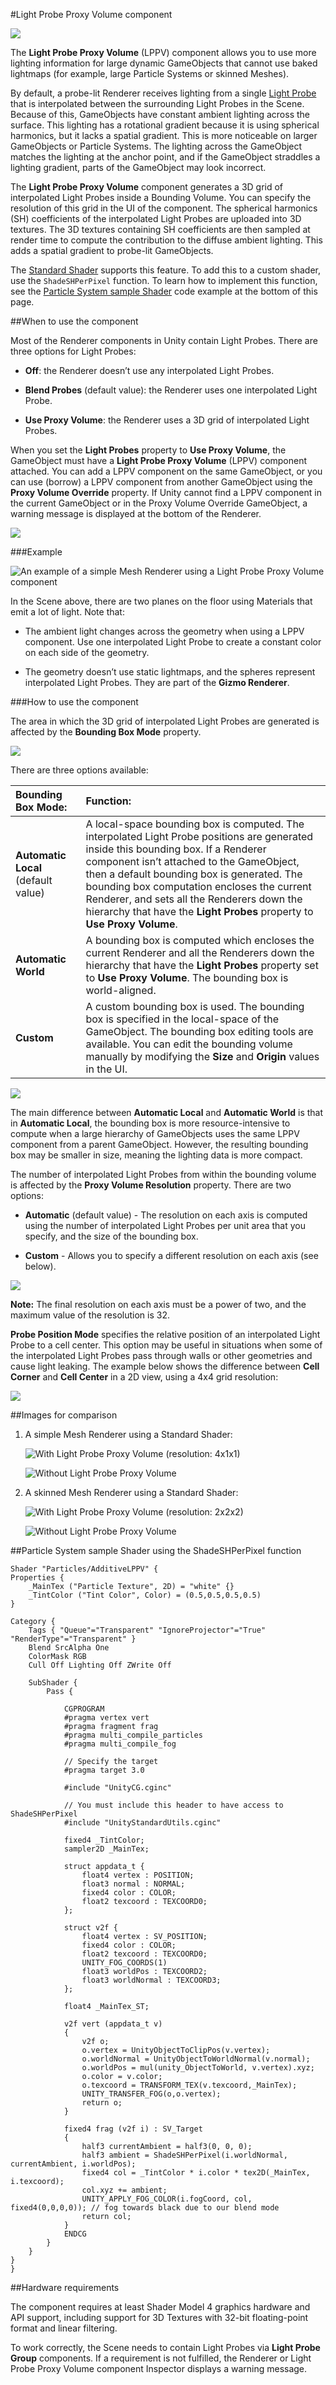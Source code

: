 #Light Probe Proxy Volume component

![](../uploads/Main/LPPV.png)

The __Light Probe Proxy Volume__ (LPPV) component allows you to use more lighting information for large dynamic GameObjects that cannot use baked lightmaps (for example, large Particle Systems or skinned Meshes).

By default, a probe-lit Renderer receives lighting from a single [Light Probe](LightProbes) that is interpolated between the surrounding Light Probes in the Scene. Because of this, GameObjects have constant ambient lighting across the surface. This lighting has a rotational gradient because it is using spherical harmonics, but it lacks a spatial gradient. This is more noticeable on larger GameObjects or Particle Systems. The lighting across the GameObject matches the lighting at the anchor point, and if the GameObject straddles a lighting gradient, parts of the GameObject may look incorrect.

The __Light Probe Proxy Volume__ component generates a 3D grid of interpolated Light Probes inside a Bounding Volume. You can specify the resolution of this grid in the UI of the component. The spherical harmonics (SH) coefficients of the interpolated Light Probes are uploaded into 3D textures. The 3D textures containing SH coefficients are then sampled at render time to compute the contribution to the diffuse ambient lighting. This adds a spatial gradient to probe-lit GameObjects.

The [Standard Shader](shader-StandardShader) supports this feature. To add this to a custom shader, use the `ShadeSHPerPixel` function. To learn how to implement this function, see the [Particle System sample Shader](#SampleShader) code example at the bottom of this page.

##When to use the component

Most of the Renderer components in Unity contain Light Probes. There are three options for Light Probes:

* __Off__: the Renderer doesn’t use any interpolated Light Probes.

* __Blend Probes__ (default value): the Renderer uses one interpolated Light Probe.

* __Use Proxy Volume__: the Renderer uses a 3D grid of interpolated Light Probes.

When you set the __Light Probes__ property to __Use Proxy Volume__, the GameObject must have a __Light Probe Proxy Volume__ (LPPV) component attached. You can add a LPPV component on the same GameObject, or you can use (borrow) a LPPV component from another GameObject using the __Proxy Volume Override__ property. If Unity cannot find a LPPV component in the current GameObject or in the Proxy Volume Override GameObject, a warning message is displayed at the bottom of the Renderer.

![](../uploads/Main/LightProbeProxyVolumeMeshRendererWindow.png) 

###Example

![An example of a simple Mesh Renderer using a Light Probe Proxy Volume component](../uploads/Main/LightProbeProxyVolumeExample.png) 

In the Scene above, there are two planes on the floor using Materials that emit a lot of light. Note that:

* The ambient light changes across the geometry when using a LPPV component. Use one interpolated Light Probe to create a constant color on each side of the geometry. 

* The geometry doesn’t use static lightmaps, and the spheres represent interpolated Light Probes. They are part of the __Gizmo Renderer__.

###How to use the component

The area in which the 3D grid of interpolated Light Probes are generated is affected by the __Bounding Box Mode__ property.

![](../uploads/Main/LPPVBoundingBoxMode.png)

There are three options available:

| **Bounding Box Mode:**| **Function:** |
|:---|:---|
| __Automatic Local__ (default value)| A local-space bounding box is computed. The interpolated Light Probe positions are generated inside this bounding box. If a Renderer component isn’t attached to the GameObject, then a default bounding box is generated. The bounding box computation encloses the current Renderer, and sets all the Renderers down the hierarchy that have the __Light Probes__ property to __Use Proxy Volume__. |
| __Automatic World__ | A bounding box is computed which encloses the current Renderer and all the Renderers down the hierarchy that have the __Light Probes__ property set to __Use Proxy Volume__. The bounding box is world-aligned. |
| __Custom__ | A custom bounding box is used. The bounding box is specified in the local-space of the GameObject. The bounding box editing tools are available. You can edit the bounding volume manually by modifying the __Size__ and __Origin__ values in the UI. |


![](../uploads/Main/LightProbeProxyVolumeWindow2.png) 

The main difference between __Automatic Local__ and __Automatic World__ is that in __Automatic Local__, the bounding box is more resource-intensive to compute when a large hierarchy of GameObjects uses the same LPPV component from a parent GameObject. However, the resulting bounding box may be smaller in size, meaning the lighting data is more compact.

The number of interpolated Light Probes from within the bounding volume is affected by the __Proxy Volume Resolution__ property. There are two options:

* __Automatic__ (default value) - The resolution on each axis is computed using the number of interpolated Light Probes per unit area that you specify, and the size of the bounding box.

* __Custom__ - Allows you to specify a different resolution on each axis (see below).

![](../uploads/Main/LightProbeProxyVolumeWindow3.png) 

**Note:** The final resolution on each axis must be a power of two, and the maximum value of the resolution is 32.

__Probe Position Mode__ specifies the relative position of an interpolated Light Probe to a cell center. This option may be useful in situations when some of the interpolated Light Probes pass through walls or other geometries and cause light leaking. The example below shows the difference between __Cell Corner__ and __Cell Center__ in a 2D view, using a 4x4 grid resolution:

![](../uploads/Main/LightProbeProxyVolumeWindow4.png) 


##Images for comparison

1. A simple Mesh Renderer using a Standard Shader:

    ![With Light Probe Proxy Volume (resolution: 4x1x1)](../uploads/Main/LightProbeProxyVolumeExample1.png) 

    ![Without Light Probe Proxy Volume](../uploads/Main/LightProbeProxyVolumeExample2.png) 

2. A skinned Mesh Renderer using a Standard Shader:

    ![With Light Probe Proxy Volume (resolution: 2x2x2)](../uploads/Main/LightProbeProxyVolumeExample3.png) 

    ![Without Light Probe Proxy Volume](../uploads/Main/LightProbeProxyVolumeExample4.png) 

<a name="SampleShader"></a>
	
##Particle System sample Shader using the ShadeSHPerPixel function

````
Shader "Particles/AdditiveLPPV" {
Properties {
    _MainTex ("Particle Texture", 2D) = "white" {}
    _TintColor ("Tint Color", Color) = (0.5,0.5,0.5,0.5)
}

Category {
    Tags { "Queue"="Transparent" "IgnoreProjector"="True" "RenderType"="Transparent" }
    Blend SrcAlpha One
    ColorMask RGB
    Cull Off Lighting Off ZWrite Off
    
    SubShader {
        Pass {
        
            CGPROGRAM
            #pragma vertex vert
            #pragma fragment frag
            #pragma multi_compile_particles
            #pragma multi_compile_fog

            // Specify the target
            #pragma target 3.0
            
            #include "UnityCG.cginc"
            
            // You must include this header to have access to ShadeSHPerPixel
            #include "UnityStandardUtils.cginc"
                        
            fixed4 _TintColor;
            sampler2D _MainTex;
            
            struct appdata_t {
                float4 vertex : POSITION;
                float3 normal : NORMAL;
                fixed4 color : COLOR;
                float2 texcoord : TEXCOORD0;                
            };

            struct v2f {
                float4 vertex : SV_POSITION;
                fixed4 color : COLOR;
                float2 texcoord : TEXCOORD0;
                UNITY_FOG_COORDS(1)
                float3 worldPos : TEXCOORD2;
                float3 worldNormal : TEXCOORD3;
            };
            
            float4 _MainTex_ST;

            v2f vert (appdata_t v)
            {
                v2f o;
                o.vertex = UnityObjectToClipPos(v.vertex);
                o.worldNormal = UnityObjectToWorldNormal(v.normal);
                o.worldPos = mul(unity_ObjectToWorld, v.vertex).xyz;
                o.color = v.color;
                o.texcoord = TRANSFORM_TEX(v.texcoord,_MainTex);
                UNITY_TRANSFER_FOG(o,o.vertex);
                return o;
            }
            
            fixed4 frag (v2f i) : SV_Target
            {           
                half3 currentAmbient = half3(0, 0, 0);
                half3 ambient = ShadeSHPerPixel(i.worldNormal, currentAmbient, i.worldPos);
                fixed4 col = _TintColor * i.color * tex2D(_MainTex, i.texcoord);
                col.xyz += ambient;
                UNITY_APPLY_FOG_COLOR(i.fogCoord, col, fixed4(0,0,0,0)); // fog towards black due to our blend mode
                return col;
            }
            ENDCG 
        }
    }   
}
}

````

##Hardware requirements

The component requires at least Shader Model 4 graphics hardware and API support, including support for 3D Textures with 32-bit floating-point format and linear filtering.

To work correctly, the Scene needs to contain Light Probes via __Light Probe Group__ components. If a requirement is not fulfilled, the Renderer or Light Probe Proxy Volume component Inspector displays a warning message.
